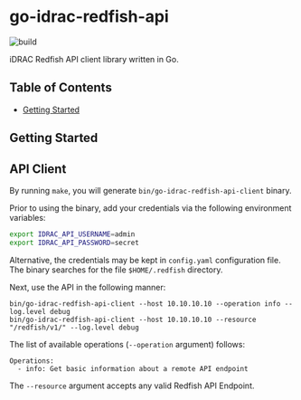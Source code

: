 # go-idrac-redfish-api

![build](https://github.com/greenpau/go-idrac-redfish-api/workflows/core/badge.svg?branch=master)

iDRAC Redfish API client library written in Go.

## Table of Contents

* [Getting Started](#getting-started)

## Getting Started

## API Client

By running `make`, you will generate `bin/go-idrac-redfish-api-client` binary.

Prior to using the binary, add your credentials via the following environment
variables:

```bash
export IDRAC_API_USERNAME=admin
export IDRAC_API_PASSWORD=secret
```

Alternative, the credentials may be kept in `config.yaml` configuration file.
The binary searches for the file `$HOME/.redfish` directory.

Next, use the API in the following manner:

```
bin/go-idrac-redfish-api-client --host 10.10.10.10 --operation info --log.level debug
bin/go-idrac-redfish-api-client --host 10.10.10.10 --resource "/redfish/v1/" --log.level debug
```

The list of available operations (`--operation` argument) follows:

```
Operations:
  - info: Get basic information about a remote API endpoint
```

The `--resource` argument accepts any valid Redfish API Endpoint.
